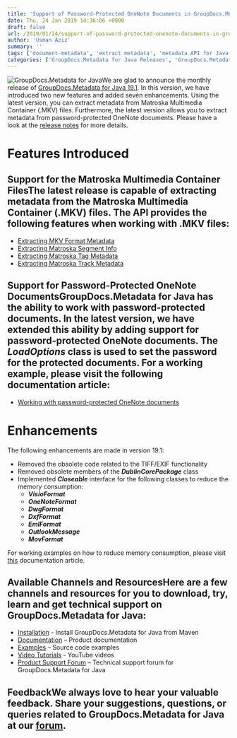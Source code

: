 ```yaml
---
title: 'Support of Password-Protected OneNote Documents in GroupDocs.Metadata for Java 19.1'
date: Thu, 24 Jan 2019 14:36:06 +0000
draft: false
url: /2019/01/24/support-of-password-protected-onenote-documents-in-groupdocs.metadata-for-java-19.1/
author: 'Usman Aziz'
summary: ''
tags: ['document-metadata', 'extract metadata', 'metadata API for Java', 'metadata extraction API for Java', 'metadata extractor']
categories: ['GroupDocs.Metadata for Java Releases', 'GroupDocs.Metadata Product Family']
---
```


![GroupDocs.Metadata for Java](http://blog.groupdocs.com/wp-content/uploads/sites/4/2017/12/groupdocs-metadata-java.png "GroupDocs.Metadata for Java")We are glad to announce the monthly release of [GroupDocs.Metadata for Java 19.1](https://products.groupdocs.com/metadata/java). In this version, we have introduced two new features and added seven enhancements. Using the latest version, you can extract metadata from Matroska Multimedia Container (.MKV) files. Furthermore, the latest version allows you to extract metadata from password-protected OneNote documents. Please have a look at the [release notes](https://docs.groupdocs.com/display/metadatajava/GroupDocs.Metadata+for+java+19.1+Release+Notes) for more details.

# Features Introduced

## Support for the Matroska Multimedia Container FilesThe latest release is capable of extracting metadata from the Matroska Multimedia Container (.MKV) files. The API provides the following features when working with .MKV files:

*   [Extracting MKV Format Metadata](https://docs.groupdocs.com/metadata/java/)
*   [Extracting Matroska Segment Info](https://docs.groupdocs.com/metadata/java/)
*   [Extracting Matroska Tag Metadata](https://docs.groupdocs.com/metadata/java/)
*   [Extracting Matroska Track Metadata](https://docs.groupdocs.com/metadata/java/)

## Support for Password-Protected OneNote DocumentsGroupDocs.Metadata for Java has the ability to work with password-protected documents. In the latest version, we have extended this ability by adding support for password-protected OneNote documents. The **_LoadOptions_** class is used to set the password for the protected documents. For a working example, please visit the following documentation article:

*   [Working with password-protected OneNote documents](https://docs.groupdocs.com/metadata/java/)

# Enhancements

The following enhancements are made in version 19.1:

*   Removed the obsolete code related to the TIFF/EXIF functionality
*   Removed obsolete members of the **_DublinCorePackage_** class
*   Implemented **_Closeable_** interface for the following classes to reduce the memory consumption:
    *   _**VisioFormat**_
    *   _**OneNoteFormat**_
    *   _**DwgFormat**_
    *   _**DxfFormat**_
    *   _**EmlFormat**_
    *   _**OutlookMessage**_
    *   _**MovFormat**_

For working examples on how to reduce memory consumption, please visit [this](https://docs.groupdocs.com/metadata/java/) documentation article.

## Available Channels and ResourcesHere are a few channels and resources for you to download, try, learn and get technical support on GroupDocs.Metadata for Java:

*   [Installation](https://repository.groupdocs.com/webapp/#/artifacts/browse/tree/General/repo/com/groupdocs/groupdocs-metadata) - Install GroupDocs.Metadata for Java from Maven
*   [Documentation](https://docs.groupdocs.com/metadata/java/) – Product documentation
*   [Examples](https://github.com/groupdocs-metadata/GroupDocs.Metadata-for-Java) – Source code examples
*   [Video Tutorials](https://www.youtube.com/playlist?list=PL25CTxMCj5vN908nnfZ9klfM41JeYsg1x "Metadata API YouTube Tutorials") - YouTube videos
*   [Product Support Forum](https://forum.groupdocs.com/c/metadata) – Technical support forum for GroupDocs.Metadata for Java

## FeedbackWe always love to hear your valuable feedback. Share your suggestions, questions, or queries related to GroupDocs.Metadata for Java at our [forum](https://forum.groupdocs.com/c/metadata).




